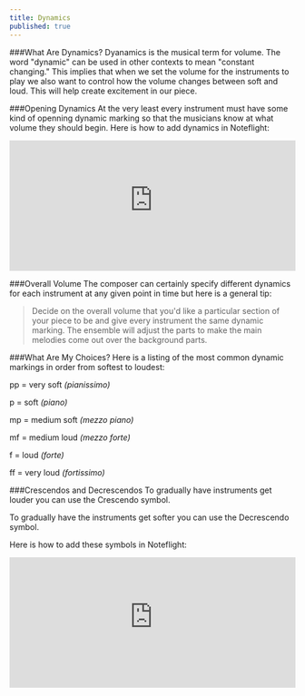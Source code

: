 ```yaml
---
title: Dynamics
published: true
---
```



###What Are Dynamics?
Dyanamics is the musical term for volume. The word "dynamic" can be used in other contexts to mean "constant changing."  This implies that when we set the volume for the instruments to play we also want to control how the volume changes between soft and loud. This will help create excitement in our piece. 


###Opening Dynamics
At the very least every instrument must have some kind of openning dynamic marking so that the musicians know at what volume they should begin. Here is how to add dynamics in Noteflight:


<iframe width="100%" height="230" src="https://dl.dropboxusercontent.com/u/12899352/Gifs/dynamicsDemo2.gif" frameborder="0"></iframe>


###Overall Volume
The composer can certainly specify different dynamics for each instrument at any given point in time but here is a general tip:
>Decide on the overall volume that you'd like a particular section of your piece to be and give every instrument the same dynamic marking. The ensemble will adjust the parts to make the main melodies come out over the background parts. 


###What Are My Choices?
Here is a listing of the most common dynamic markings in order from softest to loudest:

pp = very soft *(pianissimo)*

p = soft *(piano)*

mp = medium soft *(mezzo piano)*

mf = medium loud *(mezzo forte)*

f = loud *(forte)*

ff = very loud *(fortissimo)*


###Crescendos and Decrescendos
To gradually have instruments get louder you can use the Crescendo symbol.


To gradually have the instruments get softer you can use the Decrescendo symbol. 


Here is how to add these symbols in Noteflight:

<iframe width="100%" height="230" src="https://dl.dropboxusercontent.com/u/12899352/Gifs/crescendoDemo.gif" frameborder="0"></iframe>




